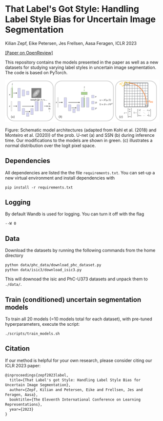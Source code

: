 # That Label's Got Style: Handling Label Style Bias for Uncertain Image Segmentation

Kilian Zepf, Eike Petersen, Jes Frellsen, Aasa Feragen, ICLR 2023

[[Paper on OpenReview]](https://openreview.net/pdf?id=wZ2SVhOTzBX)


This repository contains the models presented in the paper as well as a new datasets for studying varying label styles in uncertain image segmentation. The code is based on PyTorch. 

<img src="img/schematic_models.png"  width="800" >

Figure: Schematic model architectures (adapted from Kohl et al. (2018) and Monteiro et al. (2020)) of the prob. U-net (a) and SSN (b) during inference time. Our modifications to the models are shown in green. (c) illustrates a normal distribution over the logit pixel space.

## Dependencies

All dependencies are listed the the file `requirements.txt`. You can set-up a new virtual environment and install dependencies with 

```
pip install -r requirements.txt
```

## Logging

By default Wandb is used for logging. You can turn it off with the flag 
```
--W 0
```
## Data

Download the datasets by running the following commands from the home directory

```
python data/phc_data/download_phc_dataset.py 
python data/isic3/download_isic3.py 
```

This will downoad the isic and PhC-U373 datasets and unpack them to `./data/`.

## Train (conditioned) uncertain segmentation models

To train all 20 models (=10 models total for each dataset), with pre-tuned hyperparameters, execute the script:

```
./scripts/train_models.sh
```


## Citation
If our method is helpful for your own research, please consider citing our ICLR 2023 paper:
```
@inproceedings{zepf2023label,
  title={That Label's got Style: Handling Label Style Bias for Uncertain Image Segmentation},
  author={Zepf, Kilian and Petersen, Eike and Frellsen, Jes and Feragen, Aasa},
  booktitle={The Eleventh International Conference on Learning Representations},
  year={2023}
}
```